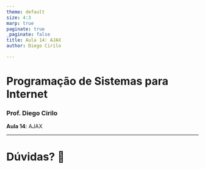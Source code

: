 ```yaml
---
theme: default
size: 4:3
marp: true
paginate: true
_paginate: false
title: Aula 14: AJAX
author: Diego Cirilo

---
```

<style>
img {
  display: block;
  margin: 0 auto;
}
</style>

# <!-- fit --> Programação de Sistemas para Internet

### Prof. Diego Cirilo

**Aula 14**: AJAX

---
# <!--fit--> Dúvidas? 🤔

